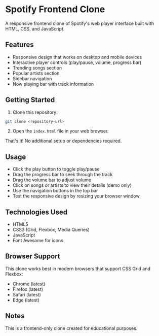# Spotify Frontend Clone

A responsive frontend clone of Spotify's web player interface built with HTML, CSS, and JavaScript.

## Features

- Responsive design that works on desktop and mobile devices
- Interactive player controls (play/pause, volume, progress bar)
- Trending songs section
- Popular artists section
- Sidebar navigation
- Now playing bar with track information

## Getting Started

1. Clone this repository:

```bash
git clone <repository-url>
```

2. Open the `index.html` file in your web browser.

That's it! No additional setup or dependencies required.

## Usage

- Click the play button to toggle play/pause
- Drag the progress bar to seek through the track
- Drag the volume bar to adjust volume
- Click on songs or artists to view their details (demo only)
- Use the navigation buttons in the top bar
- Test the responsive design by resizing your browser window

## Technologies Used

- HTML5
- CSS3 (Grid, Flexbox, Media Queries)
- JavaScript 
- Font Awesome for icons

## Browser Support

This clone works best in modern browsers that support CSS Grid and Flexbox:

- Chrome (latest)
- Firefox (latest)
- Safari (latest)
- Edge (latest)

## Notes

This is a frontend-only clone created for educational purposes.
